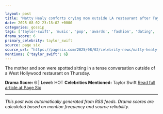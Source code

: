 ```yaml
---

layout: post
title: "Matty Healy comforts crying mom outside LA restaurant after Taylor Swift jab"
date: 2025-08-02 23:18:02 +0000
categories: gossip
tags: ['taylor-swift', 'music', 'pop', 'awards', 'fashion', 'dating', 'source-page_six', 'drama-hot']
drama_score: 6
primary_celebrity: taylor_swift
source: page_six
source_url: "https://pagesix.com/2025/08/02/celebrity-news/matty-healy-comforts-crying-mom-outside-la-restaurant-after-taylor-swift-jab/"
mentions: {'taylor_swift': 6}
---
```


The mother and son were spotted sitting in a tense conversation outside of a West Hollywood restaurant on Thursday.

**Drama Score:** 6 | **Level:** HOT **Celebrities Mentioned:** Taylor Swift [Read full article at Page Six](https://pagesix.com/2025/08/02/celebrity-news/matty-healy-comforts-crying-mom-outside-la-restaurant-after-taylor-swift-jab/)

---

*This post was automatically generated from RSS feeds. Drama scores are calculated based on mention frequency and source reliability.*